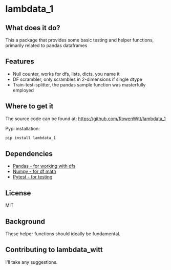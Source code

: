 # lambdata_1

## What does it do?
This a package that provides some basic testing and helper functions, primarily related to pandas dataframes

## Features
- Null counter, works for dfs, lists, dicts, you name it
- DF scrambler, only scrambles in 2-dimensions if single dtype
- Train-test-splitter, the pandas sample function was masterfully employed

## Where to get it
The source code can be found at: https://github.com/RowenWitt/lambdata_1

Pypi installation:
```sh
pip install lambdata_1
```

## Dependencies
- [Pandas - for working with dfs](https://www.pandas.pydata.org)
- [Numpy - for df math](https://www.numpy.org)
- [Pytest - for testing](https://docs.pytest.org)

## License
MIT

## Background
These helper functions should ideally be fundamental.

## Contributing to lambdata_witt
I'll take any suggestions.